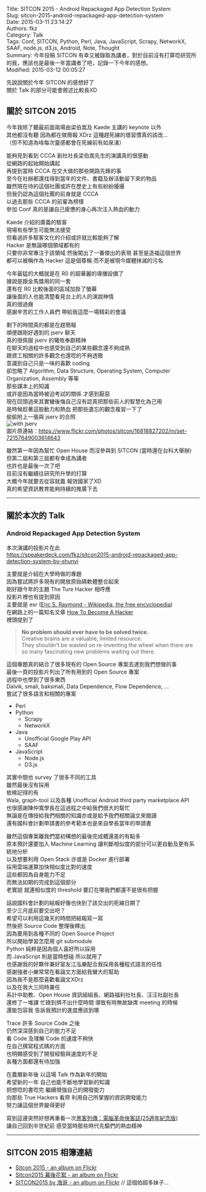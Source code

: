 Title: SITCON 2015 - Android Repackaged App Detection System  
Slug: sitcon-2015-android-repackaged-app-detection-system  
Date: 2015-03-11 23:14:27  
Authors: fkz  
Category: Talk  
Tags: Conf, SITCON, Python, Perl, Java, JavaScript, Scrapy, NetworkX, SAAF, node.js, d3.js, Android, Note, Thought  
Summary: 今年投稿 SITCON 有幸又被錄取為講者，對於目前沒有打算唸研究所的我，應該也是最後一年當講者了吧，記錄一下今年的感想。  
Modified: 2015-03-12 00:05:27  
  
  
先說說關於今年 SITCON 的感想好了  
關於 Talk 的部分可能會敘述比較長XD  
  
## 關於 SITCON 2015  
  
今年我除了聽最前面兩場由梁伯嵩及 Kaede 主講的 keynote 以外  
其他都沒有聽 因為都在做簡報 XDrz  這種趕死線的壞習慣真的該改...  
（但不知道為啥每次靈感都會在死線前有如泉湧）  
  
能夠見到看到 CCCA 創社社長梁伯嵩先生的演講真的很感動  
從網路的起始開始講起  
再提到當時 CCCA 在交大做的那些開路先鋒的事  
至今在社辦都還找得到當年的文件、書籍及辦活動留下來的物品  
雖然現在待的這個社團或許在歷史上有些紛紛擾擾  
但我仍認為這個社團的前身就是 CCCA  
以過去那些 CCCA 的前輩為榜樣  
參加 Conf 真的是讓自己疲憊的身心再次注入熱血的動力  
  
Kaede 介紹的廣義的駭客  
現場有些學生可能無法接受  
但看過許多駭客文化的介紹或許就比較能夠了解  
Hacker 是無論哪個領域都有的  
只要你非常專注于該領域 然後闖出了一番傑出的表現 甚至是造福這個世界  
都可以被稱作為 Hacker  這是個尊稱 而不是被現今媒體抹滅的污名  
  
今年最猛的大概就是在 R0 的超華麗的導播設備了  
據說是跟金馬獎用的同一套  
還有在 R0 比較後面的區域加掛了螢幕  
讓後面的人也能清楚看見台上的人的演說神情  
真的很過癮  
感謝辛苦的工作人員們 帶給我這麼一場精彩的會議  
  
剩下的時間真的都是在趕簡報  
順便跟剛好遇到的 jserv 聊天  
真的很佩服 jserv 的犧牲奉獻精神  
在聊天的過程中也感受到自己的某些觀念還不夠成熟  
跟資工相關的許多觀念也還唸的不夠透徹  
意識到自己只是一味的喜歡 coding  
卻忽略了 Algorithm, Data Structure, Operating System, Computer Organization, Assembly 等等  
那些課本上的知識  
或許是因為當時被迫考試的關係 才感到厭惡  
現在回頭過來其實蠻後悔自己沒有認真把那些前人的智慧化為己用  
是時候趁著這股動力和熱血 把那些遺忘的觀念複習一下了  
偷偷附上一張與 jserv 的合照  
![with jserv](/files/sitcon-2015-android-repackaged-app-detection-system/jserv.jpg)  
圖片原連結：<https://www.flickr.com/photos/sitcon/16818827202/in/set-72157649003614643>  
  
雖然第一年因為幫忙 Open House 而沒參與到 SITCON (當時還在台科大舉辦)  
但第二屆和第三屆都有幸成為講者  
也許也是最後一次了吧  
目前沒有繼續往研究所升學的打算  
大概今年就要去從容就義 報效國家了XD  
真的希望資訊教育能夠持續的推廣下去  
  
---  
  
## 關於本次的 Talk  
  
### Android Repackaged App Detection System  
  
本次演講的投影片在此  
<https://speakerdeck.com/fkz/sitcon2015-android-repackaged-app-detection-system-by-shunyi>  
<script async class="speakerdeck-embed" data-id="6ab309bf1d5f42ecbeb4bace486631e8" data-ratio="1.33333333333333" src="//speakerdeck.com/assets/embed.js"></script>  
  
主要就是介紹在大學時做的專題  
因為嘗試將許多現有的開放原始碼軟體整合起來  
剛好跟今年的主題 The Ture Hacker 相呼應  
投影片裡也有提到原因  
主要就是 esr ([Eric S. Raymond - Wikipedia, the free encyclopedia](http://en.wikipedia.org/wiki/Eric_S._Raymond))  
在網路上的一篇知名文章 [How To Become A Hacker](http://www.catb.org/esr/faqs/hacker-howto.html)  
裡頭提到了  
  
> **No problem should ever have to be solved twice.**  
> Creative brains are a valuable, limited resource.  
> They shouldn't be wasted on re-inventing the wheel when there are so many fascinating new problems waiting out there.  
  
這個專題真的結合了很多現有的 Open Source 專案去達到我們想做的事  
最後一頁的投影片列出了所有用到的 Open Source 專案  
過程中也學到了很多東西  
Dalvik, smali, baksmali, Data Dependence, Flow Dependence, ...  
嘗試了很多語言和相關的專案  
  
+ Perl  
+ Python  
    + Scrapy  
    + NetworkX  
+ Java  
    + Unofficial Google Play API  
    + SAAF  
+ JavaScript  
    + Node.js  
    + D3.js  
  
其實中間也 survey 了很多不同的工具  
雖然最後沒有採用  
依稀記得的有  
Wala, graph-tool 以及各種 Unofficial Android third party marketplace API  
也很感謝陳仲寬學長在這過程之中給我們很大的幫忙  
無論是在傳授給我們相關的知識亦或是給予我們相關論文來閱讀  
還有國科會計劃申請書的參考範本也是來自學長當年的申請書  
  
雖然這個專案離我們當初構想的最後完成體還差的有點多  
原本預計還要加入 Machine Learning 讓判斷相似度的部分可以更自動及更有系統地分析  
以及想要利用 Open Stack 亦或是 Docker 進行部署  
採用雲端運算加快相似度比對的速度  
這些都因為自身能力不足  
而無法如期的完成到這個部分  
老實說 就連相似度的 threshold 要訂在哪我們都還不是很有把握  
  
話說國科會計劃的結報好像也快到了該交出的死線日期了  
至少三月底前要交出吧？  
希望可以利用這幾天的時間把結報寫一寫  
然後把 Source Code 整理後釋出  
因為要用到各種不同的 Open Source Project  
所以開始學習怎麼用 git submodule  
Python 純粹是因為個人喜好所以採用  
而 JavaScript 則是當時想碰 所以就用了  
也感謝我的好夥伴兼好室友江泓樂配合我採用各種程式語言的任性  
感謝強者小樂常常在看論文方面給我蠻大的幫助  
因為我不是那麼喜歡看論文XDrz  
以及在我大三同時兼任  
系計中助教、Open House 資訊組組長、網路福利社社長、汪汪社副社長  
還修了一堆課 忙碌到擠不出什麼時間 導致有時無故缺席 meeting 的時候  
還能包容我 告訴我預計的進度應該到哪  
  
Trace 許多 Source Code 之後  
仍然深深感到自己的能力不足  
看 Code 及理解 Code 的速度不夠快  
在自己撰寫程式碼的方面  
也明顯感受到了開發經驗與速度的不足  
各種方面都還有待加強  
  
在農曆新年後 以這場 Talk 作為新年的開始  
希望新的一年 自己也能不斷地學習新的知識  
把想唸的書唸完 繼續增強自己的開發能力  
向那些 True Hackers 看齊 利用自己所掌握的資訊開發能力  
努力讓這個世界變得更好  
  
寫到這邊突然好想再重看一次[黑客列傳：電腦革命俠客誌(25週年紀念版)](http://www.books.com.tw/products/0010548392)  
讓自己回到半世紀前 感受當時那些時代先驅們的熱血精神  
  
---  
  
## SITCON 2015 相簿連結  
+ [Sitcon 2015 - an album on Flickr](https://www.flickr.com/photos/sitcon/sets/72157649003614643/)  
+ [Sitcon2015 幕後花絮 - an album on Flickr](https://www.flickr.com/photos/sitcon/sets/72157649027037894/)  
+ [SITCON2015 by 海哥 - an album on Flickr](https://www.flickr.com/photos/sitcon/sets/72157650915441780/) // 這個拍超多妹子...  
